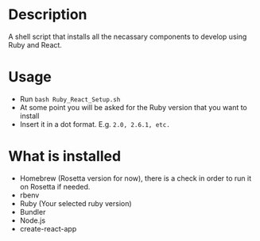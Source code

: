 # Description

A shell script that installs all the necassary components to develop using Ruby and React.

# Usage

- Run `bash Ruby_React_Setup.sh`
- At some point you will be asked for the Ruby version that you want to install
- Insert it in a dot format. E.g. `2.0, 2.6.1, etc.`

# What is installed

- Homebrew (Rosetta version for now), there is a check in order to run it on Rosetta if needed.
- rbenv
- Ruby (Your selected ruby version)
- Bundler
- Node.js
- create-react-app
